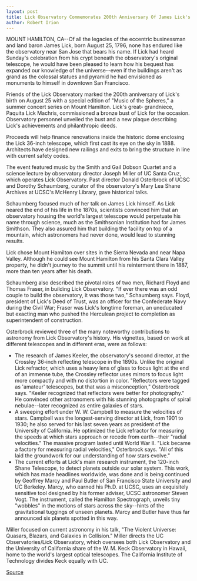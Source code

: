 ```yaml
---
layout: post
title: Lick Observatory Commemorates 200th Anniversary Of James Lick's Birth
author: Robert Irion
---
```


MOUNT HAMILTON, CA--Of all the legacies of the eccentric  businessman and land baron James Lick, born August 25, 1796, none  has endured like the observatory near San Jose that bears his name.  If Lick had heard Sunday's celebration from his crypt beneath the  observatory's original telescope, he would have been pleased to learn  how his bequest has expanded our knowledge of the universe--even  if the buildings aren't as grand as the colossal statues and pyramid  he had envisioned as monuments to himself in downtown San  Francisco.

Friends of the Lick Observatory marked the 200th anniversary  of Lick's birth on August 25 with a special edition of "Music of the  Spheres," a summer concert series on Mount Hamilton. Lick's great- grandniece, Paquita Lick Machris, commissioned a bronze bust of  Lick for the occasion. Observatory personnel unveiled the bust and a  new plaque describing Lick's achievements and philanthropic deeds.

Proceeds will help finance renovations inside the historic  dome enclosing the Lick 36-inch telescope, which first cast its eye  on the sky in 1888. Architects have designed new railings and exits  to bring the structure in line with current safety codes.

The event featured music by the Smith and Gail Dobson Quartet  and a science lecture by observatory director Joseph Miller of UC  Santa Cruz, which operates Lick Observatory. Past director Donald  Osterbrock of UCSC and Dorothy Schaumberg, curator of the  observatory's Mary Lea Shane Archives at UCSC's McHenry Library,  gave historical talks.

Schaumberg focused much of her talk on James Lick himself.  As Lick neared the end of his life in the 1870s, scientists convinced  him that an observatory housing the world's largest telescope would  perpetuate his name through science, much as the Smithsonian  Institution had for James Smithson. They also assured him that  building the facility on top of a mountain, which astronomers had  never done, would lead to stunning results.

Lick chose Mount Hamilton over sites in the Sierra Nevada and  near Napa Valley. Although he could see Mount Hamilton from his  Santa Clara Valley property, he didn't journey to the summit until  his reinterment there in 1887, more than ten years after his death.

Schaumberg also described the pivotal roles of two men,  Richard Floyd and Thomas Fraser, in building Lick Observatory. "If  ever there was an odd couple to build the observatory, it was those  two," Schaumberg says. Floyd, president of Lick's Deed of Trust, was  an officer for the Confederate Navy during the Civil War; Fraser was  Lick's longtime foreman, an uneducated but exacting man who pushed  the Herculean project to completion as superintendent of  construction.

Osterbrock reviewed three of the many noteworthy  contributions to astronomy from Lick Observatory's history. His  vignettes, based on work at different telescopes and in different  eras, were as follows:
* The research of James Keeler, the observatory's second  director, at the Crossley 36-inch reflecting telescope in the 1890s.  Unlike the original Lick refractor, which uses a heavy lens of glass  to focus light at the end of an immense tube, the Crossley reflector  uses mirrors to focus light more compactly and with no distortion in  color. "Reflectors were tagged as 'amateur' telescopes, but that was  a misconception," Osterbrock says. "Keeler recognized that  reflectors were better for photography." He convinced other  astronomers with his stunning photographs of spiral nebulae--later  recognized as entire galaxies of stars.
* A sweeping effort under W. W. Campbell to measure the  velocities of stars. Campbell was the longest-serving director at  Lick, from 1901 to 1930; he also served for his last seven years as  president of the University of California. He optimized the Lick  refractor for measuring the speeds at which stars approach or  recede from earth--their "radial velocities." The massive program  lasted until World War II. "Lick became a factory for measuring  radial velocities," Osterbrock says. "All of this laid the groundwork  for our understanding of how stars evolve."
* The current efforts at Lick's main research instrument, the  120-inch Shane Telescope, to detect planets outside our solar  system. This work, which has made headlines worldwide, was done  and is being continued by Geoffrey Marcy and Paul Butler of San  Francisco State University and UC Berkeley. Marcy, who earned his  Ph.D. at UCSC, uses an exquisitely sensitive tool designed by his  former adviser, UCSC astronomer Steven Vogt. The instrument,  called the Hamilton Spectrograph, unveils tiny "wobbles" in the  motions of stars across the sky--hints of the gravitational tuggings  of unseen planets. Marcy and Butler have thus far announced six  planets spotted in this way.

Miller focused on current astronomy in his talk, "The Violent  Universe: Quasars, Blazars, and Galaxies in Collision." Miller directs  the UC Observatories/Lick Observatory, which oversees both Lick  Observatory and the University of California share of the W. M. Keck  Observatory in Hawaii, home to the world's largest optical  telescopes. The California Institute of Technology divides Keck  equally with UC.

[Source](http://www1.ucsc.edu/news_events/press_releases/archive/96-97/08-96/082696-Lick_Observatory_ma.html "Permalink to 082696-Lick_Observatory_ma")
